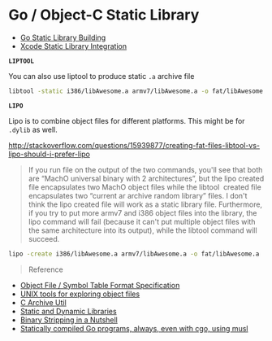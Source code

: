 # Go / Object-C Static Library

- [Go Static Library Building](Go-Static.md)
- [Xcode Static Library Integration](Xcode.md)

**`LIPTOOL`**

You can also use liptool to produce static `.a` archive file

```sh
libtool -static i386/libAwesome.a armv7/libAwesome.a -o fat/libAwesome.a
```

**`LIPO`**

Lipo is to combine object files for different platforms. This might be for `.dylib` as well.

<http://stackoverflow.com/questions/15939877/creating-fat-files-libtool-vs-lipo-should-i-prefer-lipo>

> If you run file on the output of the two commands, you'll see that both are “Mach­O universal binary with 2 architectures”, but the lipo ­created file encapsulates two Mach­O object files while the libtool ­ created file encapsulates two “current ar archive random library” files. I don't think the lipo ­created file will work as a static library file. Furthermore, if you try to put more armv7 and i386 object files into the library, the lipo command will fail (because it can't put multiple object files with the same architecture into its output), while the libtool command will succeed. 

```sh
lipo -create i386/libAwesome.a armv7/libAwesome.a -o fat/libAwesome.a
```

> Reference

- [Object File / Symbol Table Format Specification](OBJSPEC.PDF)
- [UNIX tools for exploring object files](au-unixtools-pdf.pdf)
- [C Archive Util](C_Archive_Files_Tips.pdf)
- [Static and Dynamic Libraries](Static_and_Dynamic_Libraries.pdf)
- [Binary Stripping in a Nutshell](Binary_Stripping_in_a_Nutshell.pdf)
- [Statically compiled Go programs, always, even with cgo, using musl](Statically_compiled_Go_with_musl)